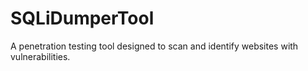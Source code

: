 # SQLiDumperTool
A penetration testing tool designed to scan and identify websites with vulnerabilities.
